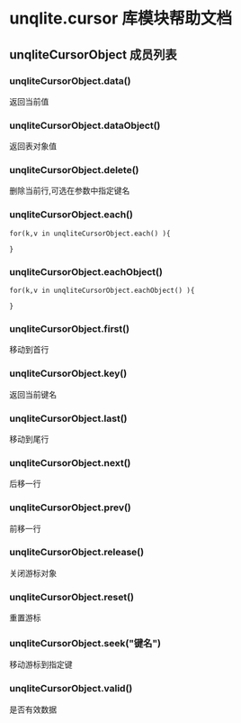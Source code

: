 # unqlite.cursor 库模块帮助文档

<a id="unqliteCursorObject"></a>
## unqliteCursorObject 成员列表


<a id="unqliteCursorObject.data"></a>
### unqliteCursorObject.data() 
 返回当前值

<a id="unqliteCursorObject.dataObject"></a>
### unqliteCursorObject.dataObject() 
 返回表对象值

<a id="unqliteCursorObject.delete"></a>
### unqliteCursorObject.delete() 
 删除当前行,可选在参数中指定键名

<a id="unqliteCursorObject.each"></a>
### unqliteCursorObject.each() 
 

```aardio
for(k,v in unqliteCursorObject.each() ){ 
	
}
```



<a id="unqliteCursorObject.eachObject"></a>
### unqliteCursorObject.eachObject() 
 

```aardio
for(k,v in unqliteCursorObject.eachObject() ){ 
	
}
```



<a id="unqliteCursorObject.first"></a>
### unqliteCursorObject.first() 
 移动到首行

<a id="unqliteCursorObject.key"></a>
### unqliteCursorObject.key() 
 返回当前键名

<a id="unqliteCursorObject.last"></a>
### unqliteCursorObject.last() 
 移动到尾行

<a id="unqliteCursorObject.next"></a>
### unqliteCursorObject.next() 
 后移一行

<a id="unqliteCursorObject.prev"></a>
### unqliteCursorObject.prev() 
 前移一行

<a id="unqliteCursorObject.release"></a>
### unqliteCursorObject.release() 
 关闭游标对象

<a id="unqliteCursorObject.reset"></a>
### unqliteCursorObject.reset() 
 重置游标

<a id="unqliteCursorObject.seek"></a>
### unqliteCursorObject.seek("键名") 
 移动游标到指定键

<a id="unqliteCursorObject.valid"></a>
### unqliteCursorObject.valid() 
 是否有效数据
